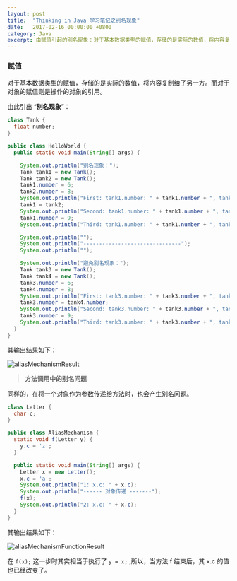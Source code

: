 ```yaml
---
layout: post
title:  "Thinking in Java 学习笔记之别名现象"
date:   2017-02-16 00:00:00 +0800
category: Java
excerpt: 由赋值引起的别名现象：对于基本数据类型的赋值，存储的是实际的数值，将内容复制给了另一方。而对于对象的赋值则是操作的对象的引用。
---
```


### 赋值

对于基本数据类型的赋值，存储的是实际的数值，将内容复制给了另一方。而对于对象的赋值则是操作的对象的引用。

由此引出 “**别名现象**”：

``` java
class Tank {
  float number;
}

public class HelloWorld {
  public static void main(String[] args) {

    System.out.println("别名现象：");
    Tank tank1 = new Tank();
    Tank tank2 = new Tank();
    tank1.number = 6;
    tank2.number = 8;
    System.out.println("First: tank1.number: " + tank1.number + ", tank2.number: " + tank2.number);
    tank1 = tank2;
    System.out.println("Second: tank1.number: " + tank1.number + ", tank2.number: " + tank2.number);
    tank1.number = 9;
    System.out.println("Third: tank1.number: " + tank1.number + ", tank2.number: " + tank2.number);

    System.out.println("");
    System.out.println("-------------------------------");
    System.out.println("");

    System.out.println("避免别名现象：");
    Tank tank3 = new Tank();
    Tank tank4 = new Tank();
    tank3.number = 6;
    tank4.number = 8;
    System.out.println("First: tank3.number: " + tank3.number + ", tank4.number: " + tank4.number);
    tank3.number = tank4.number;
    System.out.println("Second: tank3.number: " + tank3.number + ", tank4.number: " + tank4.number);
    tank3.number = 9;
    System.out.println("Third: tank3.number: " + tank3.number + ", tank4.number: " + tank4.number);
  }
}
```

其输出结果如下：

![aliasMechanismResult](http://7xtt0k.com1.z0.glb.clouddn.com/ThinkingInJava/aliasMechanismResult.png)

> **方法调用中的别名问题**

同样的，在将一个对象作为参数传递给方法时，也会产生别名问题。

``` java
class Letter {
  char c;
}

public class AliasMechanism {
  static void f(Letter y) {
    y.c = 'z';
  }

  public static void main(String[] args) {
    Letter x = new Letter();
    x.c = 'a';
    System.out.println("1: x.c: " + x.c);
    System.out.println("------ 对象传递 -------");
    f(x);
    System.out.println("2: x.c: " + x.c);
  }
}
```

其输出结果如下：

![aliasMechanismFunctionResult](http://7xtt0k.com1.z0.glb.clouddn.com/ThinkingInJava/aliasMechanismFunctionResult.png)

在 `f(x);` 这一步时其实相当于执行了 `y = x;` ,所以，当方法 f 结束后，其 x.c 的值也已经改变了。
